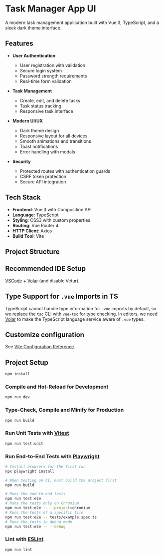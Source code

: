 # Task Manager App UI

A modern task management application built with Vue 3, TypeScript, and a sleek dark theme interface.

## Features

- **User Authentication**

  - User registration with validation
  - Secure login system
  - Password strength requirements
  - Real-time form validation

- **Task Management**

  - Create, edit, and delete tasks
  - Task status tracking
  - Responsive task interface

- **Modern UI/UX**

  - Dark theme design
  - Responsive layout for all devices
  - Smooth animations and transitions
  - Toast notifications
  - Error handling with modals

- **Security**
  - Protected routes with authentication guards
  - CSRF token protection
  - Secure API integration

## Tech Stack

- **Frontend**: Vue 3 with Composition API
- **Language**: TypeScript
- **Styling**: CSS3 with custom properties
- **Routing**: Vue Router 4
- **HTTP Client**: Axios
- **Build Tool**: Vite

## Project Structure

## Recommended IDE Setup

[VSCode](https://code.visualstudio.com/) + [Volar](https://marketplace.visualstudio.com/items?itemName=Vue.volar) (and disable Vetur).

## Type Support for `.vue` Imports in TS

TypeScript cannot handle type information for `.vue` imports by default, so we replace the `tsc` CLI with `vue-tsc` for type checking. In editors, we need [Volar](https://marketplace.visualstudio.com/items?itemName=Vue.volar) to make the TypeScript language service aware of `.vue` types.

## Customize configuration

See [Vite Configuration Reference](https://vite.dev/config/).

## Project Setup

```sh
npm install
```

### Compile and Hot-Reload for Development

```sh
npm run dev
```

### Type-Check, Compile and Minify for Production

```sh
npm run build
```

### Run Unit Tests with [Vitest](https://vitest.dev/)

```sh
npm run test:unit
```

### Run End-to-End Tests with [Playwright](https://playwright.dev)

```sh
# Install browsers for the first run
npx playwright install

# When testing on CI, must build the project first
npm run build

# Runs the end-to-end tests
npm run test:e2e
# Runs the tests only on Chromium
npm run test:e2e -- --project=chromium
# Runs the tests of a specific file
npm run test:e2e -- tests/example.spec.ts
# Runs the tests in debug mode
npm run test:e2e -- --debug
```

### Lint with [ESLint](https://eslint.org/)

```sh
npm run lint
```
